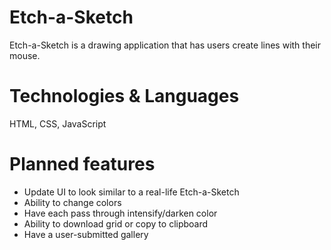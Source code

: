 # Etch-a-Sketch
Etch-a-Sketch is a drawing application that has users create lines with their mouse.

# Technologies & Languages
HTML, CSS, JavaScript

# Planned features
- Update UI to look similar to a real-life Etch-a-Sketch
- Ability to change colors
- Have each pass through intensify/darken color
- Ability to download grid or copy to clipboard
- Have a user-submitted gallery